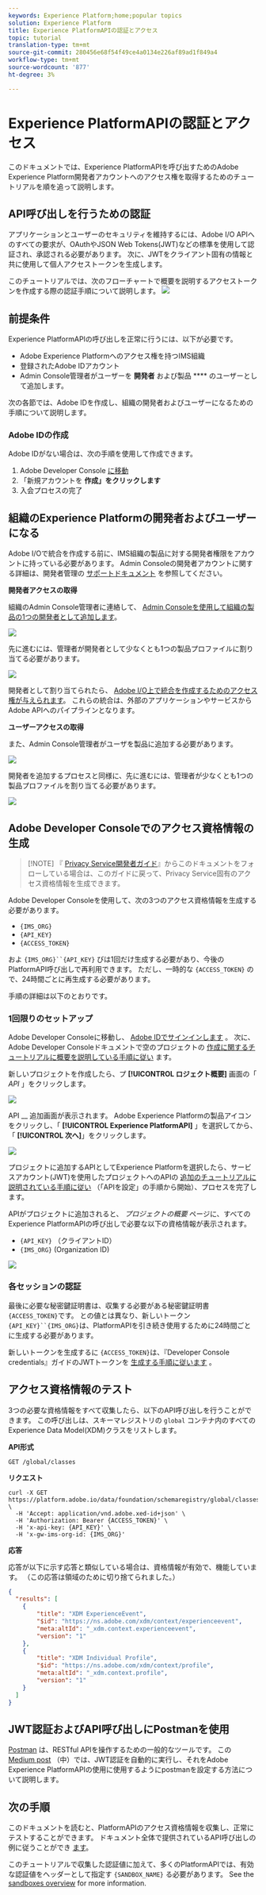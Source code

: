 ```yaml
---
keywords: Experience Platform;home;popular topics
solution: Experience Platform
title: Experience PlatformAPIの認証とアクセス
topic: tutorial
translation-type: tm+mt
source-git-commit: 280456e68f54f49ce4a0134e226af89ad1f849a4
workflow-type: tm+mt
source-wordcount: '877'
ht-degree: 3%

---
```



# Experience PlatformAPIの認証とアクセス

このドキュメントでは、Experience PlatformAPIを呼び出すためのAdobe Experience Platform開発者アカウントへのアクセス権を取得するためのチュートリアルを順を追って説明します。

## API呼び出しを行うための認証

アプリケーションとユーザーのセキュリティを維持するには、Adobe I/O APIへのすべての要求が、OAuthやJSON Web Tokens(JWT)などの標準を使用して認証され、承認される必要があります。 次に、JWTをクライアント固有の情報と共に使用して個人アクセストークンを生成します。

このチュートリアルでは、次のフローチャートで概要を説明するアクセストークンを作成する際の認証手順について説明します。
![](images/authentication/authentication-flowchart.png)

## 前提条件

Experience PlatformAPIの呼び出しを正常に行うには、以下が必要です。

* Adobe Experience Platformへのアクセス権を持つIMS組織
* 登録されたAdobe IDアカウント
* Admin Console管理者がユーザーを **開発者** および製品 **** のユーザーとして追加します。

次の各節では、Adobe IDを作成し、組織の開発者およびユーザーになるための手順について説明します。

### Adobe IDの作成

Adobe IDがない場合は、次の手順を使用して作成できます。

1. Adobe Developer Console [に移動](https://console.adobe.io)
2. 「新規アカウントを **作成」をクリックします**
3. 入会プロセスの完了

## 組織のExperience Platformの開発者およびユーザーになる

Adobe I/Oで統合を作成する前に、IMS組織の製品に対する開発者権限をアカウントに持っている必要があります。 Admin Consoleの開発者アカウントに関する詳細は、開発者管理の [サポートドキュメント](https://helpx.adobe.com/jp/enterprise/using/manage-developers.html) を参照してください。

**開発者アクセスの取得**

組織のAdmin Console管理者に連絡して、 [Admin Consoleを使用して組織の製品の1つの開発者として追加します](https://adminconsole.adobe.com/)。

![](images/authentication/assign-developer.png)

先に進むには、管理者が開発者として少なくとも1つの製品プロファイルに割り当てる必要があります。

![](images/authentication/add-developer.png)

開発者として割り当てられたら、 [Adobe I/O上で統合を作成するためのアクセス権が与えられます](https://www.adobe.com/go/devs_console_ui)。 これらの統合は、外部のアプリケーションやサービスからAdobe APIへのパイプラインとなります。

**ユーザーアクセスの取得**

また、Admin Console管理者がユーザを製品に追加する必要があります。

![](images/authentication/assign-users.png)

開発者を追加するプロセスと同様に、先に進むには、管理者が少なくとも1つの製品プロファイルを割り当てる必要があります。

![](images/authentication/assign-user-details.png)

## Adobe Developer Consoleでのアクセス資格情報の生成

>[!NOTE] 『 [Privacy Service開発者ガイド](../privacy-service/api/getting-started.md)』からこのドキュメントをフォローしている場合は、このガイドに戻って、Privacy Service固有のアクセス資格情報を生成できます。

Adobe Developer Consoleを使用して、次の3つのアクセス資格情報を生成する必要があります。

* `{IMS_ORG}`
* `{API_KEY}`
* `{ACCESS_TOKEN}`

およ `{IMS_ORG}``{API_KEY}` びは1回だけ生成する必要があり、今後のPlatformAPI呼び出しで再利用できます。 ただし、一時的な `{ACCESS_TOKEN}` ので、24時間ごとに再生成する必要があります。

手順の詳細は以下のとおりです。

### 1回限りのセットアップ

Adobe Developer Consoleに移動し、 [Adobe IDでサインインします](https://www.adobe.com/go/devs_console_ui) 。 次に、Adobe Developer Consoleドキュメントで空のプロジェクトの [作成に関するチュートリアルに概要を説明している手順に従い](https://www.adobe.io/apis/experienceplatform/console/docs.html#!AdobeDocs/adobeio-console/master/projects-empty.md) ます。

新しいプロジェクトを作成したら、プ **[!UICONTROL ロジェクト概要]** 画面の「 _API_ 」をクリックします。

![](images/authentication/add-api-button.png)

API __ 追加画面が表示されます。 Adobe Experience Platformの製品アイコンをクリックし、「 **[!UICONTROL Experience PlatformAPI]** 」を選択してから、「 **[!UICONTROL 次へ]**」をクリックします。

![](images/authentication/add-platform-api.png)

プロジェクトに追加するAPIとしてExperience Platformを選択したら、サービスアカウント(JWT)を使用したプロジェクトへのAPIの [追加のチュートリアルに説明されている手順に従い](https://www.adobe.io/apis/experienceplatform/console/docs.html#!AdobeDocs/adobeio-console/master/services-add-api-jwt.md) （「APIを設定」の手順から開始）、プロセスを完了します。

APIがプロジェクトに追加されると、 _プロジェクトの概要_ ページに、すべてのExperience PlatformAPIの呼び出しで必要な以下の資格情報が表示されます。

* `{API_KEY}` （クライアントID）
* `{IMS_ORG}` (Organization ID)

![](./images/authentication/api-key-ims-org.png)

### 各セッションの認証

最後に必要な秘密鍵証明書は、収集する必要がある秘密鍵証明書 `{ACCESS_TOKEN}`です。 との値とは異なり、新しいトークン `{API_KEY}``{IMS_ORG}`は、PlatformAPIを引き続き使用するために24時間ごとに生成する必要があります。

新しいトークンを生成するに `{ACCESS_TOKEN}`は、『Developer Console credentials』ガイドのJWTトークンを [生成する手順に従います](https://www.adobe.io/apis/experienceplatform/console/docs.html#!AdobeDocs/adobeio-console/master/credentials.md) 。

## アクセス資格情報のテスト

3つの必要な資格情報をすべて収集したら、以下のAPI呼び出しを行うことができます。 この呼び出しは、スキーマレジストリの `global` コンテナ内のすべてのExperience Data Model(XDM)クラスをリストします。

**API形式**

```http
GET /global/classes
```

**リクエスト**

```SHELL
curl -X GET https://platform.adobe.io/data/foundation/schemaregistry/global/classes \
  -H 'Accept: application/vnd.adobe.xed-id+json' \
  -H 'Authorization: Bearer {ACCESS_TOKEN}' \
  -H 'x-api-key: {API_KEY}' \
  -H 'x-gw-ims-org-id: {IMS_ORG}'
```

**応答**

応答が以下に示す応答と類似している場合は、資格情報が有効で、機能しています。 （この応答は領域のために切り捨てられました。）

```JSON
{
  "results": [
    {
        "title": "XDM ExperienceEvent",
        "$id": "https://ns.adobe.com/xdm/context/experienceevent",
        "meta:altId": "_xdm.context.experienceevent",
        "version": "1"
    },
    {
        "title": "XDM Individual Profile",
        "$id": "https://ns.adobe.com/xdm/context/profile",
        "meta:altId": "_xdm.context.profile",
        "version": "1"
    }
  ]
}
```

## JWT認証およびAPI呼び出しにPostmanを使用

[Postman](https://www.getpostman.com/) は、RESTful APIを操作するための一般的なツールです。 この [Medium post](https://medium.com/adobetech/using-postman-for-jwt-authentication-on-adobe-i-o-7573428ffe7f) （中）では、JWT認証を自動的に実行し、それをAdobe Experience PlatformAPIの使用に使用するようにpostmanを設定する方法について説明します。

## 次の手順

このドキュメントを読むと、PlatformAPIのアクセス資格情報を収集し、正常にテストすることができます。 ドキュメント全体で提供されているAPI呼び出しの例に従うことができ [ます](../landing/documentation/overview.md)。

このチュートリアルで収集した認証値に加えて、多くのPlatformAPIでは、有効な認証値をヘッダーとして指定す `{SANDBOX_NAME}` る必要があります。 See the [sandboxes overview](../sandboxes/home.md) for more information.
